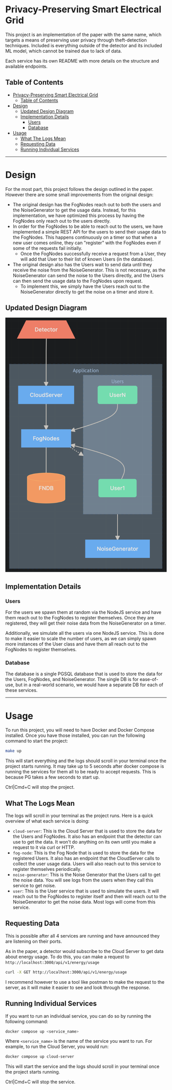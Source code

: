 # Privacy-Preserving Smart Electrical Grid

This project is an implementation of the paper with the same name, which targets a means of preserving user privacy through theft-detection techniques. Included is everything outside of the detector and its included ML model, which cannot be trained due to lack of data.

Each service has its own README with more details on the structure and available endpoints.

## Table of Contents

- [Privacy-Preserving Smart Electrical Grid](#privacy-preserving-smart-electrical-grid)
  - [Table of Contents](#table-of-contents)
- [Design](#design)
  - [Updated Design Diagram](#updated-design-diagram)
  - [Implementation Details](#implementation-details)
    - [Users](#users)
    - [Database](#database)
- [Usage](#usage)
  - [What The Logs Mean](#what-the-logs-mean)
  - [Requesting Data](#requesting-data)
  - [Running Individual Services](#running-individual-services)


---

# Design

For the most part, this project follows the design outlined in the paper. However there are some small improvements from the original design:

- The original design has the FogNodes reach out to both the users and the NoiseGenerator to get the usage data. Instead, for this implementation, we have optimized this process by having the FogNodes only reach out to the users directly.
- In order for the FogNodes to be able to reach out to the users, we have implemented a simple REST API for the users to send their usage data to the FogNodes. This happens continuously on a timer so that when a new user comes online, they can "register" with the FogNodes even if some of the requests fail initially.
  - Once the FogNodes successfully receive a request from a User, they will add that User to their list of known Users (in the database).
- The original design also has the Users wait to send data until they receive the noise from the NoiseGenerator. This is not necessary, as the NoiseGenerator can send the noise to the Users directly, and the Users can then send the usage data to the FogNodes upon request.
  - To implement this, we simply have the Users reach out to the NoiseGenerator directly to get the noise on a timer and store it.

## Updated Design Diagram

![Updated Design Diagram](./docs/updated_design_diagram.png)

## Implementation Details

### Users

For the users we spawn them at random via the NodeJS service and have them reach out to the FogNodes to register themselves. Once they are registered, they will get their noise data from the NoiseGenerator on a timer.

Additionally, we simulate all the users via one NodeJS service. This is done to make it easier to scale the number of users, as we can simply spawn more instances of the User class and have them all reach out to the FogNodes to register themselves.

### Database

The database is a single PGSQL database that is used to store the data for the Users, FogNodes, and NoiseGenerator. The single DB is for ease-of-use, but in a real-world scenario, we would have a separate DB for each of these services.

---

# Usage

To run this project, you will need to have Docker and Docker Compose installed. Once you have those installed, you can run the following command to start the project:

```bash
make up
```

This will start everything and the logs should scroll in your terminal once the project starts running. It may take up to 5 seconds after docker compose is running the services for them all to be ready to accept requests. This is because PG takes a few seconds to start up.

Ctrl|Cmd+C will stop the project.

## What The Logs Mean

The logs will scroll in your terminal as the project runs. Here is a quick overview of what each service is doing:

- `cloud-server`: This is the Cloud Server that is used to store the data for the Users and FogNodes. It also has an endpoint that the detector can use to get the data. It won't do anything on its own until you make a request to it via curl or HTTP.
- `fog-node`: This is the Fog Node that is used to store the data for the registered Users. It also has an endpoint that the CloudServer calls to collect the user usage data. Users will also reach out to this service to register themselves periodically.
- `noise-generator`: This is the Noise Generator that the Users call to get the noise data. You will see logs from the users when they call this service to get noise.
- `user`: This is the User service that is used to simulate the users. It will reach out to the FogNodes to register itself and then will reach out to the NoiseGenerator to get the noise data. Most logs will come from this service.

## Requesting Data

This is possible after all 4 services are running and have announced they are listening on their ports.

As in the paper, a detector would subscribe to the Cloud Server to get data about energy usage. To do this, you can make a request to `http://localhost:3000/api/v1/energy/usage`

```bash
curl -X GET http://localhost:3000/api/v1/energy/usage
```

I recommend however to use a tool like postman to make the request to the server, as it will make it easier to see and look through the response.

## Running Individual Services

If you want to run an individual service, you can do so by running the following command:

```bash
docker compose up <service_name>
```

Where `<service_name>` is the name of the service you want to run. For example, to run the Cloud Server, you would run:

```bash
docker compose up cloud-server
```

This will start the service and the logs should scroll in your terminal once the project starts running.

Ctrl|Cmd+C will stop the service.